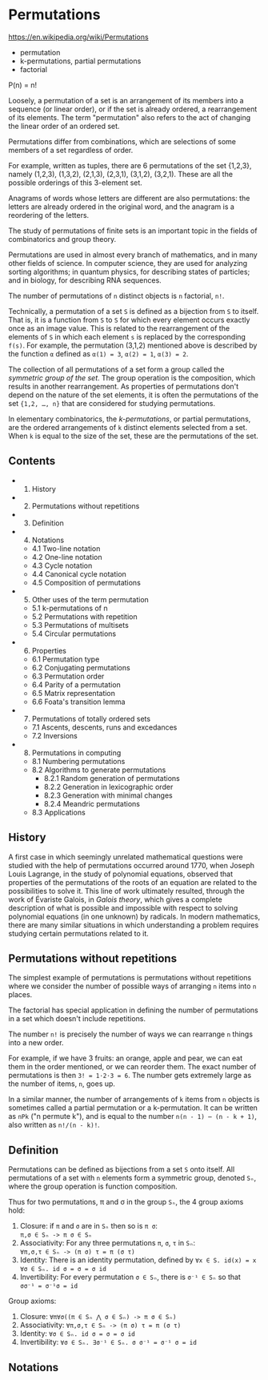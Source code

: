 # Permutations

https://en.wikipedia.org/wiki/Permutations

- permutation
- k-permutations, partial permutations
- factorial

P(n) = n!

Loosely, a permutation of a set is an arrangement of its members into a sequence (or linear order), or if the set is already ordered, a rearrangement of its elements. The term "permutation" also refers to the act of changing the linear order of an ordered set.

Permutations differ from combinations, which are selections of some members of a set regardless of order.

For example, written as tuples, there are 6 permutations of the set {1,2,3}, namely (1,2,3), (1,3,2), (2,1,3), (2,3,1), (3,1,2), (3,2,1). These are all the possible orderings of this 3-element set.

Anagrams of words whose letters are different are also permutations: the letters are already ordered in the original word, and the anagram is a reordering of the letters.

The study of permutations of finite sets is an important topic in the fields of combinatorics and group theory.

Permutations are used in almost every branch of mathematics, and in many other fields of science. In computer science, they are used for analyzing sorting algorithms; in quantum physics, for describing states of particles; and in biology, for describing RNA sequences.

The number of permutations of `n` distinct objects is `n` factorial, `n!`.

Technically, a permutation of a set `S` is defined as a bijection from `S` to itself. That is, it is a function from `S` to `S` for which every element occurs exactly once as an image value. This is related to the rearrangement of the elements of `S` in which each element `s` is replaced by the corresponding `f(s)`. For example, the permutation (3,1,2) mentioned above is described by the function `α` defined as `α(1) = 3`, `α(2) = 1`, `α(3) = 2`.

The collection of all permutations of a set form a group called the *symmetric group of the set*. The group operation is the composition, which results in another rearrangement. As properties of permutations don't depend on the nature of the set elements, it is often the permutations of the set `{1,2, …, n}` that are considered for studying permutations.

In elementary combinatorics, the *k-permutations*, or partial permutations, are the ordered arrangements of `k` distinct elements selected from a set. When `k` is equal to the size of the set, these are the permutations of the set.

## Contents

- 1. History
- 2. Permutations without repetitions
- 3. Definition
- 4. Notations
  - 4.1 Two-line notation
  - 4.2 One-line notation
  - 4.3 Cycle notation
  - 4.4 Canonical cycle notation
  - 4.5 Composition of permutations
- 5. Other uses of the term permutation
  - 5.1 k-permutations of n
  - 5.2 Permutations with repetition
  - 5.3 Permutations of multisets
  - 5.4 Circular permutations
- 6. Properties
  - 6.1 Permutation type
  - 6.2 Conjugating permutations
  - 6.3 Permutation order
  - 6.4 Parity of a permutation
  - 6.5 Matrix representation
  - 6.6 Foata's transition lemma
- 7. Permutations of totally ordered sets
  - 7.1 Ascents, descents, runs and excedances
  - 7.2 Inversions
- 8. Permutations in computing
  - 8.1 Numbering permutations
  - 8.2 Algorithms to generate permutations
    - 8.2.1 Random generation of permutations
    - 8.2.2 Generation in lexicographic order
    - 8.2.3 Generation with minimal changes
    - 8.2.4 Meandric permutations
  - 8.3 Applications

## History

A first case in which seemingly unrelated mathematical questions were studied with the help of permutations occurred around 1770, when Joseph Louis Lagrange, in the study of polynomial equations, observed that properties of the permutations of the roots of an equation are related to the possibilities to solve it. This line of work ultimately resulted, through the work of Évariste Galois, in *Galois theory*, which gives a complete description of what is possible and impossible with respect to solving polynomial equations (in one unknown) by radicals. In modern mathematics, there are many similar situations in which understanding a problem requires studying certain permutations related to it.

## Permutations without repetitions

The simplest example of permutations is permutations without repetitions where we consider the number of possible ways of arranging `n` items into `n` places.

The factorial has special application in defining the number of permutations in a set which doesn't include repetitions.

The number `n!` is precisely the number of ways we can rearrange `n` things into a new order.

For example, if we have 3 fruits: an orange, apple and pear, we can eat them in the order mentioned, or we can reorder them. The exact number of permutations is then `3! = 1⋅2⋅3 = 6`. The number gets extremely large as the number of items, `n`, goes up.

In a similar manner, the number of arrangements of `k` items from `n` objects is sometimes called a partial permutation or a k-permutation. It can be written as `nPk` ("n permute k"), and is equal to the number `n(n - 1) ⋯ (n - k + 1)`, also written as `n!/(n - k)!`.

## Definition

Permutations can be defined as bijections from a set `S` onto itself. All permutations of a set with `n` elements form a symmetric group, denoted `Sₙ`,
where the group operation is function composition.

Thus for two permutations, π and σ in the group `Sₙ`, the 4 group axioms hold:
1. Closure: if `π` and `σ` are in `Sₙ` then so is `π σ`:    
  `π,σ ∈ Sₙ -> π σ ∈ Sₙ`
2. Associativity: For any three permutations `π`, `σ`, `τ` in `Sₙ`:   
  `∀π,σ,τ ∈ Sₙ -> (π σ) τ = π (σ τ)`
3. Identity: There is an identity permutation, defined by `∀x ∈ S. id(x) = x`   
  `∀σ ∈ Sₙ. id σ = σ = σ id`
4. Invertibility: For every permutation `σ ∈ Sₙ`, there is `σ⁻¹ ∈ Sₙ` so that   
  `σσ⁻¹ = σ⁻¹σ = id`

Group axioms:
1. Closure:       `∀π∀σ((π ∈ Sₙ ⋀ σ ∈ Sₙ) -> π σ ∈ Sₙ)`
2. Associativity: `∀π,σ,τ ∈ Sₙ -> (π σ) τ = π (σ τ)`
3. Identity:      `∀σ ∈ Sₙ. id σ = σ = σ id`
4. Invertibility: `∀σ ∈ Sₙ. ∃σ⁻¹ ∈ Sₙ. σ σ⁻¹ = σ⁻¹ σ = id`


## Notations

